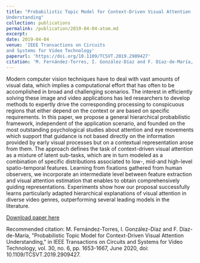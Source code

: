 ```yaml
---
title: "Probabilistic Topic Model for Context-Driven Visual Attention
Understanding"
collection: publications
permalink: /publication/2019-04-04-atom.md
excerpt: 
date: 2019-04-04
venue: 'IEEE Transactions on Circuits
and Systems for Video Technology'
paperurl: 'https://doi.org/10.1109/TCSVT.2019.2909427'
citation: 'M. Fernández-Torres, I. González-Díaz and F. Díaz-de-María, "Probabilistic Topic Model for Context-Driven Visual Attention Understanding," in IEEE Transactions on Circuits and Systems for Video Technology, vol. 30, no. 6, pp. 1653-1667, June 2020, doi: 10.1109/TCSVT.2019.2909427.'
---
```

Modern computer vision techniques have to deal with vast amounts of visual data, which implies a computational effort that has often to be accomplished in broad and challenging scenarios. The interest in efficiently solving these image and video applications has led researchers to develop methods to expertly drive the corresponding processing to conspicuous regions that either depend on the context or are based on specific requirements. In this paper, we propose a general hierarchical probabilistic framework, independent of the application scenario, and founded on the most outstanding psychological studies about attention and eye movements which support that guidance is not based directly on the information provided by early visual processes but on a contextual representation arose from them. The approach defines the task of context-driven visual attention as a mixture of latent sub-tasks, which are in turn modeled as a combination of specific distributions associated to low-, mid-and high-level spatio-temporal features. Learning from fixations gathered from human observers, we incorporate an intermediate level between feature extraction and visual attention estimation that enables to obtain comprehensively guiding representations. Experiments show how our proposal successfully learns particularly adapted hierarchical explanations of visual attention in diverse video genres, outperforming several leading models in the literature.

[Download paper here](https://doi.org/10.1109/TCSVT.2019.2909427)

Recommended citation: M. Fernández-Torres, I. González-Díaz and F. Díaz-de-María, "Probabilistic Topic Model for Context-Driven Visual Attention Understanding," in IEEE Transactions on Circuits and Systems for Video Technology, vol. 30, no. 6, pp. 1653-1667, June 2020, doi: 10.1109/TCSVT.2019.2909427.
